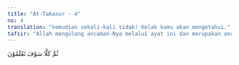 ```yaml
---
title: "At-Takasur - 4"
no: 4
translation: "kemudian sekali-kali tidak! Kelak kamu akan mengetahui."
tafsir: "Allah mengulang ancaman-Nya melalui ayat ini dan merupakan ancaman sesudah ancaman, bagaikan seorang tuan berkata kepada hamba sahayanya bahwa agar tidak mengerjakan sesuatu, kemudian tuan itu mengulangi ucapannya itu."
---
```


ثُمَّ كَلَّا سَوْفَ تَعْلَمُوْنَ 
